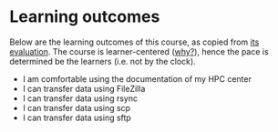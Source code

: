 # Learning outcomes

Below are the learning outcomes of this course,
as copied from [its evaluation](evaluation.md).
The course is learner-centered ([why?](faq/README.md#why-is-the-course-learner-centered)),
hence the pace is determined be the learners (i.e. not by the clock).

- I am comfortable using the documentation of my HPC center
- I can transfer data using FileZilla
- I can transfer data using rsync
- I can transfer data using scp
- I can transfer data using sftp
